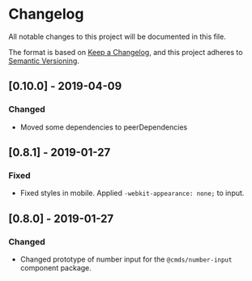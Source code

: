 # Changelog
All notable changes to this project will be documented in this file.

The format is based on [Keep a Changelog](https://keepachangelog.com/en/1.0.0/),
and this project adheres to [Semantic Versioning](https://semver.org/spec/v2.0.0.html).

## [0.10.0] - 2019-04-09
### Changed
- Moved some dependencies to peerDependencies

## [0.8.1] - 2019-01-27
### Fixed
- Fixed styles in mobile. Applied `-webkit-appearance: none;` to input.

## [0.8.0] - 2019-01-27
### Changed
- Changed prototype of number input for the `@cmds/number-input` component package.
